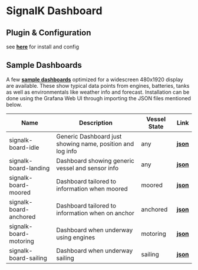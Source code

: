 # SignalK Dashboard

## Plugin & Configuration

see __[here](./plugin/README.md)__ for install and config

## Sample Dashboards

A few __[sample dashboards](./grafana/)__ optimized for a widescreen 480x1920 display are available. These show typical data points from engines, batteries, tanks as well as environmentals like weather info and forecast. Installation can be done using the Grafana Web UI through importing the JSON files mentioned below.  

| Name | Description | Vessel State | Link |
| ---- | ----------- | ------------ | ---- |
| signalk-board-idle | Generic Dashboard just showing name, position and log info | any | __[json](./grafana/signalk-board-idle.json)__ |
| signalk-board-landing | Dashboard showing generic vessel and sensor info | any | __[json](./grafana/signalk-board-landing.json)__ |
| signalk-board-moored | Dashboard tailored to information when moored | moored | __[json](./grafana/signalk-board-moored.json)__ |
| signalk-board-anchored | Dashboard tailored to information when on anchor | anchored | __[json](./grafana/signalk-board-anchored.json)__ |
| signalk-board-motoring | Dashboard when underway using engines | motoring | __[json](./grafana/signalk-board-motoring.json)__ |
| signalk-board-sailing | Dashboard when underway sailing | sailing | __[json](./grafana/signalk-board-sailing.json)__ |